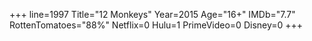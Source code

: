 +++
line=1997
Title="12 Monkeys"
Year=2015
Age="16+"
IMDb="7.7"
RottenTomatoes="88%"
Netflix=0
Hulu=1
PrimeVideo=0
Disney=0
+++

